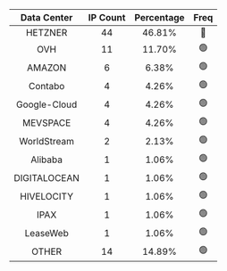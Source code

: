 | Data Center | IP Count | Percentage | Freq |
|:------------:|:--------:|:-----------:|:-----:|
| HETZNER | 44 | 46.81% | 🔴 |
| OVH | 11 | 11.70% | 🟢 |
| AMAZON | 6 | 6.38% | 🟢 |
| Contabo | 4 | 4.26% | 🟢 |
| Google-Cloud | 4 | 4.26% | 🟢 |
| MEVSPACE | 4 | 4.26% | 🟢 |
| WorldStream | 2 | 2.13% | 🟢 |
| Alibaba | 1 | 1.06% | 🟢 |
| DIGITALOCEAN | 1 | 1.06% | 🟢 |
| HIVELOCITY | 1 | 1.06% | 🟢 |
| IPAX | 1 | 1.06% | 🟢 |
| LeaseWeb | 1 | 1.06% | 🟢 |
| OTHER | 14 | 14.89% | 🟢 |